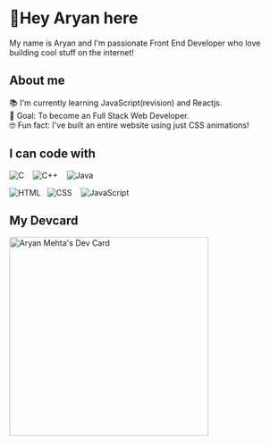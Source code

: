 # 👋Hey Aryan here
My name is Aryan and I'm passionate Front End Developer who love building cool stuff on the internet!
## About me
📚 I'm currently learning JavaScript(revision) and Reactjs.  
🎯 Goal: To become an Full Stack Web Developer.  
🤓 Fun fact: I've built an entire website using just CSS animations!

## I can code with
![C](https://upload.wikimedia.org/wikipedia/commons/thumb/1/18/C_Programming_Language.svg/32px-C_Programming_Language.svg.png) &nbsp;&nbsp;
![C++](https://upload.wikimedia.org/wikipedia/commons/thumb/1/18/ISO_C%2B%2B_Logo.svg/32px-ISO_C%2B%2B_Logo.svg.png) &nbsp;&nbsp;
![Java](https://upload.wikimedia.org/wikipedia/en/thumb/3/30/Java_programming_language_logo.svg/32px-Java_programming_language_logo.svg.png)

![HTML](https://upload.wikimedia.org/wikipedia/commons/thumb/6/61/HTML5_logo_and_wordmark.svg/40px-HTML5_logo_and_wordmark.svg.png) &nbsp;
![CSS](https://upload.wikimedia.org/wikipedia/commons/thumb/d/d5/CSS3_logo_and_wordmark.svg/28px-CSS3_logo_and_wordmark.svg.png) &nbsp;&nbsp;
![JavaScript](https://upload.wikimedia.org/wikipedia/commons/thumb/6/6a/JavaScript-logo.png/32px-JavaScript-logo.png)

## My Devcard
<a href="https://app.daily.dev/crispcoding"><img src="https://api.daily.dev/devcards/v2/9uWCDH8zpmmBZ3QWCoWjr.png?type=default&r=ogi" width="356" alt="Aryan Mehta's Dev Card"/></a>
